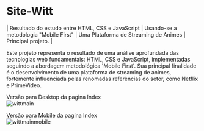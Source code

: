 # Site-Witt

| Resultado do estudo entre HTML, CSS e JavaScript | Usando-se a metodologia "Mobile First" | Uma Plataforma de Streaming de Animes | Principal projeto. |

Este projeto representa o resultado de uma análise aprofundada das tecnologias web fundamentais: HTML, CSS e JavaScript, implementadas seguindo a abordagem metodológica 'Mobile First'. 
Sua principal finalidade é o desenvolvimento de uma plataforma de streaming de animes, fortemente influenciada pelas renomadas referências do setor, como Netflix e PrimeVideo.





Versão para Desktop da pagina Index <br>
![wittmain](https://github.com/Alexsander248/Site-Witt/assets/123756518/39a658e9-520f-47f9-b6b4-6292ac3d6c0f)

Versão para Mobile da pagina Index <br>
![wittmainmobile](https://github.com/Alexsander248/Site-Witt/assets/123756518/4c58c9fc-781b-4fc7-b3c3-5b42fa03c689)



